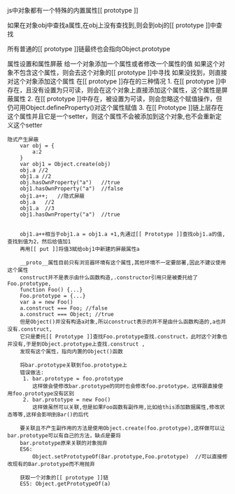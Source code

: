 js中对象都有一个特殊的内置属性[[ prototype ]]

如果在对象obj中查找a属性,在obj上没有查找到,则会到obj的[[ prototype ]]中查找

所有普通的[[ prototype ]]链最终也会指向Object.prototype

属性设置和属性屏蔽
    给一个对象添加一个属性或者修改一个属性的值
        如果这个对象不包含这个属性，则会去这个对象的[[ prototype ]]中寻找
        如果没找到，则直接对这个对象添加这个属性
        在[[ prototype ]]存在的三种情况
            1. 在[[ prototype ]]中存在，且没有设置为只可读，则会在这个对象上直接添加这个属性，这个属性是屏蔽属性
            2. 在[[ prototype ]]中存在，被设置为可读，则会忽略这个赋值操作，但仍可用Object.defineProperty()对这个属性赋值
            3. 在[[ Prototype ]]链上层存在这个属性并且它是一个setter，则这个属性不会被添加到这个对象,也不会重新定义这个setter

    隐式产生屏蔽
        var obj = {
            a:2
        }
        var obj1 = Object.create(obj)
        obj.a //2
        obj1.a //2
        obj.hasOwnProperty("a")   //true
        obj1.hasOwnProperty("a")  //false
        obj1.a++;   //隐式屏蔽
        obj.a   //2
        obj1.a  //3
        obj1.hasOwnProperty("a")  //true


        obj1.a++相当于obj1.a = obj1.a +1,先通过[[ Prototype ]]查找obj1.a的值,查找到值为2，然后给值加1
        再用[[ put ]]将值3赋给obj1中新建的屏蔽属性a

        __proto__属性目前只有浏览器环境有这个属性,其他环境不一定要部署,因此不建议使用这个属性
        construct并不是表示由什么函数构造,.constructor引用只是被委托给了Foo.prototype,
        function Foo() {...}
        Foo.prototype = {...}
        var a = new Foo()
        a.construct === Foo; //false
        a.construct === Object; //true
        但是Object()并没有构造a对象,所以construct表示的并不是由什么函数构造的,a也并没有.construct,
        它只是委托[[ Prototype ]]查找Foo.prototype查找.construct，此时这个对象也并没有,于是到Object.prototype上查找.construct ,
        发现有这个属性，指向内置的Object()函数

        将bar.prototype关联到foo.prototype上
        错误做法:
         1. bar.prototype = foo.prototype 
            这样做会使修改bar.prototype的同时也会修改foo.prototype，这样跟直接使用foo.prototype没有区别
         2. bar.prototype = new Foo()
            这样做虽然可以关联,但是如果Foo函数有副作用,比如给this添加数据属性,修改状态等等,这样会影响到Bar()的后代

        要关联且不产生副作用的方法是使用Object.create(foo.prototype),这样做可以让bar.prototype可以有自己的方法，缺点是要将
        bar.prototype原来关联的对象抛弃
        ES6:
            Object.setPrototypeOf(Bar.prototype,Foo.prototype)  //可以直接修改现有的Bar.prototype而不用抛弃

        获取一个对象的[[ prototype ]]链
        ES5: Object.getPrototypeOf(a)